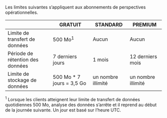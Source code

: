 <properties
   pageTitle="Table de limites perspectives opérationnel"
   description="Décrit les limites du système de perspectives opérationnelles."
   services="operational-insights"
   documentationCenter="NA"
   authors="bandersmsft"
   manager="jwhit"
   editor="" />
<tags
   ms.service="operational-insights"
   ms.devlang="NA"
   ms.topic="article"
   ms.tgt_pltfrm="NA"
   ms.workload="TBD"
   ms.date="07/01/2015"
   ms.author="banders" />


Les limites suivantes s’appliquent aux abonnements de perspectives opérationnelles.


|   |GRATUIT|STANDARD|PREMIUM|
|---|---|---|---|
|Limite de transfert de données|500 Mo<sup>1</sup>|Aucun|Aucun|
|Période de rétention des données|7 derniers jours|1 mois|12 derniers mois|
|Limite de stockage de données|500 Mo * 7 jours = 3,5 Go|un nombre illimité|un nombre illimité|


<sup>1</sup> Lorsque les clients atteignent leur limite de transfert de données quotidiennes 500 Mo, analyse des données s’arrête et il reprend au début de la journée suivante. Un jour est basé sur l’heure UTC.
